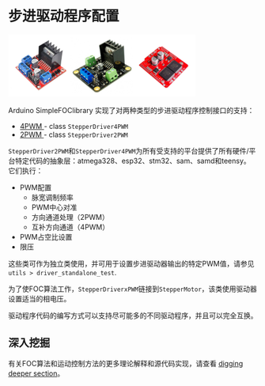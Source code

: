 
# 步进驱动程序配置

<div class="width60">
<img src="extras/Images/l298n.jpg" style="width:25%;display:inline"><img src="extras/Images/sd_m13.jpg" style="width:25%;display:inline"><img src="extras/Images/shield_monster.jpg" style="width:25%;display:inline">
</div>

Arduino <span class="simple">Simple<span class="foc">FOC</span>library</span> 实现了对两种类型的步进驱动程序控制接口的支持：<br>

- [4PWM <i class="fa fa-external-link"></i>](stepper_driver_4pwm) - class `StepperDriver4PWM`
- [2PWM <i class="fa fa-external-link"></i>](stepper_driver_2pwm) - class `StepperDriver2PWM`

`StepperDriver2PWM`和`StepperDriver4PWM`为所有受支持的平台提供了所有硬件/平台特定代码的抽象层：atmega328、esp32、stm32、sam、samd和teensy。
它们执行：

- PWM配置
    - 脉宽调制频率
    - PWM中心对准
    - 方向通道处理（2PWM）
    - 互补方向通道（4PWM）
- PWM占空比设置
- 限压

这些类可作为独立类使用，并可用于设置步进驱动器输出的特定PWM值，请参见`utils > driver_standalone_test`.

为了使FOC算法工作，`StepperDriverxPWM`链接到`StepperMotor`，该类使用驱动器设置适当的相电压。

驱动程序代码的编写方式可以支持尽可能多的不同驱动程序，并且可以完全互换。

## 深入挖掘
有关FOC算法和运动控制方法的更多理论解释和源代码实现，请查看 [digging deeper section](digging_deeper)。

